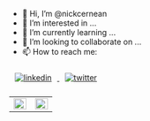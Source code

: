 - 👋 Hi, I’m @nickcernean
- 👀 I’m interested in ...
- 🌱 I’m currently learning ...
- 💞️ I’m looking to collaborate on ...
- 📫 How to reach me:
<div>
<a href="https://www.linkedin.com/in/nicolae-cernean/" target="_blank">
<img src=https://img.icons8.com/color/35/null/linkedin.png alt=linkedin style="margin: 10px;" />
</a>
<a href="https://twitter.com/nickcernean?t=W-NCL6_PqfrZW4obza3r8g&s=09" target="_blank">
<img src=https://img.icons8.com/color/35/null/twitter--v2.png alt=twitter style="margin: 10px;" />
</a>
<!-- </div>
<a href="https://www.linkedin.com/in/nicolae-cernean/" target="_blank">
<img src=https://img.icons8.com/color/35/null/linkedin.png alt=linkedin style="margin: 10px;" />
</a>
<a href="https://twitter.com/nickcernean?t=W-NCL6_PqfrZW4obza3r8g&s=09" target="_blank">
<img src=https://img.icons8.com/color/35/null/twitter--v2.png alt=twitter style="margin: 10px;" />
</a> -->



<table><tr><td valign="top" width="50%">

<img src="https://github-readme-stats.vercel.app/api?username=nickcernean&show_icons=true&count_private=true&hide_border=true" align="left" style="width: 100%" />

</td>
  <td valign="top" width="50%">

<img src="https://github-readme-stats.vercel.app/api/top-langs/?username=nickcernean&hide_border=true&layout=compact" align="left" style="width: 100%" />

</td></tr></table> 
